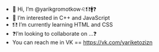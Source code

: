 - 👋 Hi, I’m @yarikgromotkow♌❗❕❗🚹❓
- 👀 I’m interested in C++ and JavaScript 
- ❗❕❗ I’m currently learning HTML and CSS
- ❓I’m looking to collaborate on ...❓
- You can reach me in VK == https://vk.com/yariketozizn

<!---
yarikgromotkow/yarikgromotkow is a ✨ special ✨ repository because its `README.md` (this file) appears on your GitHub profile.
You can click the Preview link to take a look at your changes.
--->

